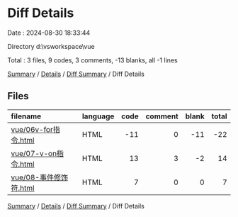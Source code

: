 # Diff Details

Date : 2024-08-30 18:33:44

Directory d:\\vsworkspace\\vue

Total : 3 files,  9 codes, 3 comments, -13 blanks, all -1 lines

[Summary](results.md) / [Details](details.md) / [Diff Summary](diff.md) / Diff Details

## Files
| filename | language | code | comment | blank | total |
| :--- | :--- | ---: | ---: | ---: | ---: |
| [vue/06v-for指令.html](/vue/06v-for%E6%8C%87%E4%BB%A4.html) | HTML | -11 | 0 | -11 | -22 |
| [vue/07-v-on指令.html](/vue/07-v-on%E6%8C%87%E4%BB%A4.html) | HTML | 13 | 3 | -2 | 14 |
| [vue/08-事件修饰符.html](/vue/08-%E4%BA%8B%E4%BB%B6%E4%BF%AE%E9%A5%B0%E7%AC%A6.html) | HTML | 7 | 0 | 0 | 7 |

[Summary](results.md) / [Details](details.md) / [Diff Summary](diff.md) / Diff Details